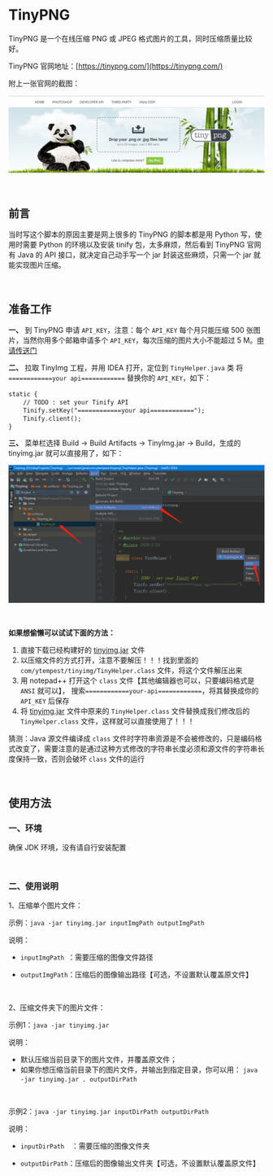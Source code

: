 # TinyPNG

TinyPNG 是一个在线压缩 PNG 或 JPEG 格式图片的工具，同时压缩质量比较好。

TinyPNG 官网地址：[https://tinypng.com/](https://tinypng.com/)

附上一张官网的截图：

![](https://raw.githubusercontent.com/ytempest/TinyImg/master/readme/skypegmwcn.png)

<br/>

## 前言

当时写这个脚本的原因主要是网上很多的 TinyPNG 的脚本都是用 Python 写，使用时需要 Python 的环境以及安装 tinify 包，太多麻烦，然后看到 TinyPNG 官网有 Java 的 API 接口，就决定自己动手写一个 jar 封装这些麻烦，只需一个 jar 就能实现图片压缩。

<br/>

## 准备工作

**一、**  到 TinyPNG 申请 `API_KEY`，注意：每个 `API_KEY` 每个月只能压缩 500 张图片，当然你用多个邮箱申请多个 `API_KEY`，每次压缩的图片大小不能超过 5 M。[申请传送门](https://tinypng.com/)

**二、**  拉取 TinyImg 工程，并用 IDEA 打开，定位到 `TinyHelper.java` 类
将 `============your api============` 替换你的 `API_KEY`，如下：

```
static {
    // TODO : set your Tinify API
    Tinify.setKey("============your api============");
    Tinify.client();
}
```

**三、**  菜单栏选择 Build -> Build Artifacts -> TinyImg.jar -> Build，生成的 tinyimg.jar 就可以直接用了，如下：

![](https://raw.githubusercontent.com/ytempest/TinyImg/master/readme/guide.png)

<br/>

**如果想偷懒可以试试下面的方法：**

1. 直接下载已经构建好的  [tinyimg.jar](https://raw.githubusercontent.com/ytempest/TinyImg/master/tinyimg.jar)  文件
2. 以压缩文件的方式打开，注意不要解压！！！找到里面的  `com/ytempest/tinyimg/TinyHelper.class` 文件，将这个文件解压出来
3. 用 notepad++ 打开这个 `class` 文件【其他编辑器也可以，只要编码格式是 `ANSI` 就可以】，
搜索`============your-api============`，将其替换成你的 `API_KEY` 后保存
4. 将 [tinyimg.jar](tinyimg.jar) 文件中原来的 `TinyHelper.class` 文件替换成我们修改后的 `TinyHelper.class` 文件，这样就可以直接使用了！！！

猜测：Java 源文件编译成 `class` 文件时字符串资源是不会被修改的，只是编码格式改变了，需要注意的是通过这种方式修改的字符串长度必须和源文件的字符串长度保持一致，否则会破坏 `class` 文件的运行

<br/>

## 使用方法

### 一、环境

确保 JDK 环境，没有请自行安装配置

<br/>

### 二、使用说明

1、压缩单个图片文件：

示例：`java -jar tinyimg.jar inputImgPath outputImgPath`

说明：

- `inputImgPath `：需要压缩的图像文件路径

- `outputImgPath`：压缩后的图像输出路径【可选，不设置默认覆盖原文件】

<br/>

2、压缩文件夹下的图片文件：

示例1：`java -jar tinyimg.jar`

说明：

- 默认压缩当前目录下的图片文件，并覆盖原文件；
- 如果你想压缩当前目录下的图片文件，并输出到指定目录，你可以用：
  `java -jar tinyimg.jar . outputDirPath`

<br/>

示例2：`java -jar tinyimg.jar inputDirPath outputDirPath`

说明：

- `inputDirPath  `：需要压缩的图像文件夹

- `outputDirPath`：压缩后的图像输出文件夹【可选，不设置默认覆盖原文件】



